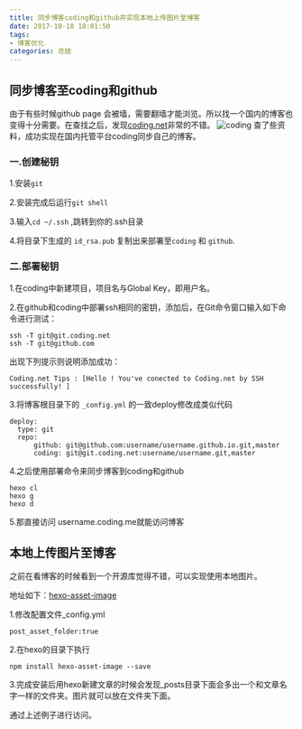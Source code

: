 ```yaml
---
title: 同步博客coding和github并实现本地上传图片至博客
date: 2017-10-18 18:01:50
tags: 
- 博客优化
categories: 总结
---
```


## 同步博客至coding和github

由于有些时候github page 会被墙，需要翻墙才能浏览。所以找一个国内的博客也变得十分需要。在查找之后，发现[coding.net](http://coding.net)非常的不错。
![coding](http://i2.buimg.com/567571/1f5ff62372ee57a0.png)
查了些资料，成功实现在国内托管平台coding同步自己的博客。
<!-- more -->
### 一.创建秘钥

1.安装`git`

2.安装完成后运行`git shell`

3.输入`cd ~/.ssh` ,跳转到你的.ssh目录

4.将目录下生成的 `id_rsa.pub` 复制出来部署至`coding` 和 `github`.

### 二.部署秘钥
1.在coding中新建项目，项目名与Global Key，即用户名。

2.在github和coding中部署ssh相同的密钥，添加后，在Git命令窗口输入如下命令进行测试：

```
ssh -T git@git.coding.net
ssh -T git@github.com
```
出现下列提示则说明添加成功：
```
Coding.net Tips : [Hello ! You've conected to Coding.net by SSH successfully! ]
```

3.将博客根目录下的 `_config.yml` 的一致deploy修改成类似代码

```
deploy:
  type: git
  repo:
      github: git@github.com:username/username.github.io.git,master
      coding: git@git.coding.net:username/username.git,master
```

4.之后使用部署命令来同步博客到coding和github
```
hexo cl
hexo g
hexo d
```

5.那直接访问 username.coding.me就能访问博客

## 本地上传图片至博客

之前在看博客的时候看到一个开源库觉得不错，可以实现使用本地图片。

地址如下：[hexo-asset-image](https://github.com/CodeFalling/hexo-asset-image)

1.修改配置文件_config.yml
```
post_asset_folder:true

```

2.在hexo的目录下执行
```
npm install hexo-asset-image --save
```

3.完成安装后用hexo新建文章的时候会发现_posts目录下面会多出一个和文章名字一样的文件夹。图片就可以放在文件夹下面。

通过上述例子进行访问。
